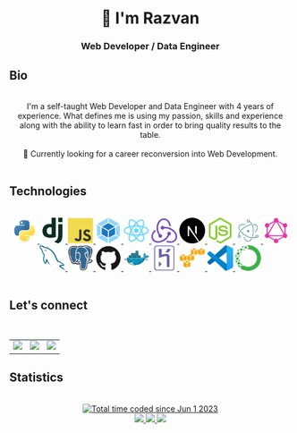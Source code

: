 <div align="center">
  <h1>
    👋 I'm Razvan
  </h1>
  <h3>
    Web Developer / Data Engineer
  </h3>
</div>

## Bio

<br>
<div align="center">
  I'm a self-taught Web Developer and Data Engineer with 4 years of experience. What defines me is using my passion,
  skills and experience along with the ability to learn fast in order to bring quality results to
  the table.
  <br>
  <br>
  👀 Currently looking for a career reconversion into Web Development.
</div>
<br>

<!-- - 👋 Hi, I’m @RazvanCretu
- 👀 I’m interested in Web Development, Data Engineering and remote jobs only.
- 🌱 I’m currently learning Strapi and React/Next.js
- 💞️ I’m looking to collaborate on awesome Open Source projects.
- 📫 You can find me at razvan.cretu97@gmail.com -->

## Technologies

<!-- **Programming Langauges:** -->

<br>
<div align="center">
  <a href="https://www.python.org/">
    <img height="46" src="https://github.com/devicons/devicon/blob/master/icons/python/python-original.svg" title="Python" />
  </a>
  <a href="https://www.djangoproject.com/">
    <img height="46" src="https://github.com/devicons/devicon/blob/master/icons/django/django-plain.svg" title="Django" />
  </a>
  <a href="https://developer.mozilla.org/en-US/docs/Web/JavaScript">
    <img height="46" src="https://github.com/devicons/devicon/blob/master/icons/javascript/javascript-original.svg" title="Javascript" />
  </a>
  <a href="https://webpack.js.org/">
    <img height="46" src="https://github.com/devicons/devicon/blob/master/icons/webpack/webpack-original.svg" title="Webpack" />
  </a>
  <a href="https://react.dev/">
    <img height="46" src="https://github.com/devicons/devicon/blob/master/icons/react/react-original.svg" title="React" />
  </a>
  <a href="https://redux.js.org/">
    <img height="46" src="https://github.com/devicons/devicon/blob/master/icons/redux/redux-original.svg" title="Redux" />
  </a>
  <a href="https://nextjs.org/">
    <img height="46" src="https://github.com/devicons/devicon/blob/master/icons/nextjs/nextjs-original.svg" title="NextJs" />
  </a>
  <a href="https://nodejs.org/en">
    <img height="46" src="https://github.com/devicons/devicon/blob/master/icons/nodejs/nodejs-original.svg" title="NodeJs" />
  </a>
  <a href="https://www.electronjs.org/">
    <img height="46" src="https://github.com/devicons/devicon/blob/master/icons/electron/electron-original.svg" title="Electron" />
  </a>
  <a href="https://graphql.org/">
    <img height="46" src="https://github.com/devicons/devicon/blob/master/icons/graphql/graphql-plain.svg" title="GraphQL" />
  </a>
  <a href="https://www.mysql.com/">
    <img height="46" src="https://github.com/devicons/devicon/blob/master/icons/mysql/mysql-original.svg" title="MySQL" />
  </a>
  <a href="https://www.postgresql.org/">
    <img height="46" src="https://github.com/devicons/devicon/blob/master/icons/postgresql/postgresql-original.svg" title="PostgreSQL" />
  </a>
  <a href="https://github.com/RazvanCretu">
    <img height="46" src="https://github.com/devicons/devicon/blob/master/icons/github/github-original.svg" title="GitHub" />
  </a>
  <a href="https://www.docker.com/">
    <img height="46" src="https://github.com/devicons/devicon/blob/master/icons/docker/docker-original.svg" title="Docker" />
  </a>
  <a href="https://heroku.com/)">
    <img height="46" src="https://github.com/devicons/devicon/blob/master/icons/heroku/heroku-original.svg" title="Heroku" />
  </a>
  <a href="https://aws.amazon.com/">
    <img height="46" src="https://github.com/devicons/devicon/blob/master/icons/amazonwebservices/amazonwebservices-original.svg" title="AWS" />
  </a>
  <a href="https://code.visualstudio.com/">
    <img height="46" src="https://github.com/devicons/devicon/blob/master/icons/vscode/vscode-original.svg" title="Visual Studio Code" />
  </a>
  <a href="https://www.anaconda.com/">
    <img height="46" src="https://github.com/devicons/devicon/blob/master/icons/anaconda/anaconda-original.svg" title="Anaconda" />
  </a>
</div>
<br>

## Let's connect

<br>
<div align="center">
  <table>
    <tbody>
      <tr>
        <td>
          <a href="mailto:razvan.cretu97@gmail.com">
            <img height="50" src="https://www.vectorlogo.zone/logos/gmail/gmail-ar21.svg" />
          </a>
        </td>
        <td>
          <a href="https://www.linkedin.com/in/creturazvan/">
            <img height="50" src="https://www.vectorlogo.zone/logos/linkedin/linkedin-ar21.svg" />
          </a>
        </td>
        <td>
          <a href="https://open.spotify.com/user/3jh0qw4ntru8if9moesji6mec">
            <img height="50" src="https://www.vectorlogo.zone/logos/spotify/spotify-ar21.svg" />
          </a>
        </td>
      </tr>
    </tbody>
  </table>
</div>

## Statistics

<br>
<div align="center">
  <a href="https://wakatime.com/@89a49833-2dab-4166-b2b7-cba5f250bbd0">
    <img src="https://wakatime.com/badge/user/89a49833-2dab-4166-b2b7-cba5f250bbd0.svg" alt="Total time coded since Jun 1 2023" />
  </a>
</div>
<div align="center">
  <a href="#statistics">
    <img src="https://github-readme-stats.vercel.app/api?username=RazvanCretu&show_icons=true&theme=dark&hide_border=true&rank_icon=github&hide_rank=true&count_private=true" />
  </a>
  <a href="#statistics">
    <img src="https://github-readme-stats.vercel.app/api/wakatime?username=RazvanCretu&theme=dark&hide_border=true&layout=compact&langs_count=8&custom_title=Most%20Used%20Languages%20(%207%20Days%20)&hide=other" />
  </a>
  <a href="#statistics">
    <img src="https://github-readme-streak-stats.herokuapp.com?user=RazvanCretu&theme=dark&hide_border=true&card_width=770" />
  </a>
</div>
<br>

<!-- [![Top Langs](https://github-readme-stats.vercel.app/api/top-langs/?username=RazvanCretu&langs_count=8)](https://github.com/anuraghazra/github-readme-stats) -->

<!---
RazvanCretu/RazvanCretu is a ✨ special ✨ repository because its `README.md` (this file) appears on your GitHub profile.
You can click the Preview link to take a look at your changes.
--->
